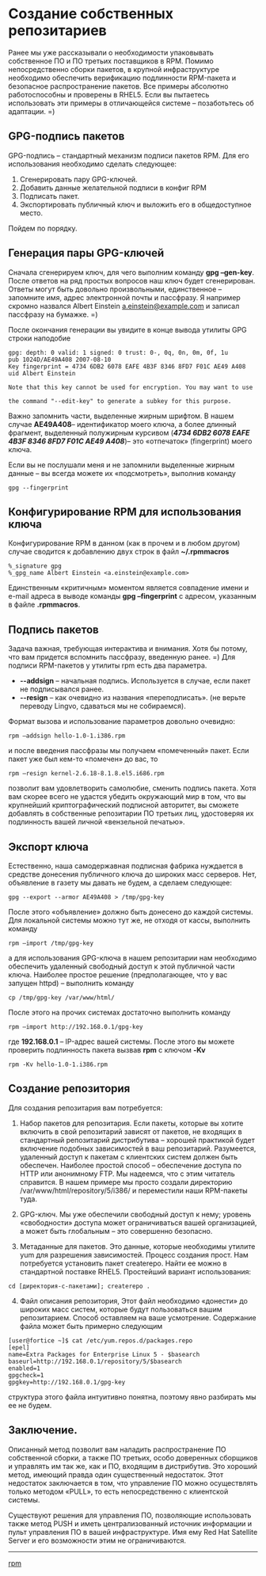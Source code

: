 # Создание собственных репозитариев

Ранее мы уже рассказывали о необходимости упаковывать собственное ПО и ПО третьих поставщиков в RPM. Помимо непосредственно сборки пакетов, в крупной инфраструктуре необходимо обеспечить верификацию подлинности RPM-пакета и безопасное распространение пакетов. Все примеры абсолютно работоспособны и проверены в RHEL5. Если вы пытаетесь использовать эти примеры в отличающейся системе – позаботьтесь об адаптации. =)


## GPG-подпись пакетов

GPG-подпись – стандартный механизм подписи пакетов RPM. Для его использования необходимо сделать следующее:

1. Сгенерировать пару GPG-ключей.
2. Добавить данные желательной подписи в конфиг RPM
3. Подписать пакет.
4. Экспортировать публичный ключ и выложить его в общедоступное место.

Пойдем по порядку.

## Генерация пары GPG-ключей

Сначала сгенерируем ключ, для чего выполним команду **gpg –gen-key**. После ответов на ряд простых вопросов наш ключ будет сгенерирован. Ответы могут быть довольно произвольными, единственное – запомните имя, адрес электронной почты и пассфразу. Я например скромно назвался Albert Einstein <a.einstein@example.com> и записал пассфразу на бумажке. =)

После окончания генерации вы увидите в конце вывода утилиты GPG строки наподобие

```console
gpg: depth: 0 valid: 1 signed: 0 trust: 0-, 0q, 0n, 0m, 0f, 1u
pub 1024D/AE49A408 2007-08-10
Key fingerprint = 4734 6DB2 6078 EAFE 4B3F 8346 8FD7 F01C AE49 A408
uid Albert Einstein 

Note that this key cannot be used for encryption. You may want to use

the command "--edit-key" to generate a subkey for this purpose.
```

Важно запомнить части, выделенные жирным шрифтом. В нашем случае **AE49A408**– идентификатор моего ключа, а более длинный фрагмент, выделенный полужирным курсивом (***4734 6DB2 6078 EAFE 4B3F 8346 8FD7 F01C AE49 A408***)– это «отпечаток» (fingerprint) моего ключа.

Если вы не послушали меня и не запомнили выделенные жирным данные – вы всегда можете их «подсмотреть», выполнив команду

```console
gpg --fingerprint
```

## Конфигурирование RPM для использования ключа

Конфигурирование RPM в данном (как в прочем и в любом другом) случае сводится к добавлению двух строк в файл **~/.rpmmacros**

```console
%_signature gpg
%_gpg_name Albert Einstein <a.einstein@example.com>
```

Единственным «критичным» моментом является совпадение имени и e-mail адреса в выводе команды **gpg –fingerprint** с адресом, указанным в файле **.rpmmacros**.

## Подпись пакетов

Задача важная, требующая интерактива и внимания. Хотя бы потому, что вам придется вспомнить пассфразу, введенную ранее. =)
Для подписи RPM-пакетов у утилиты rpm есть два параметра.

* **--addsign** – начальная подпись. Используется в случае, если пакет не подписывался ранее.
* **--resign** – как очевидно из названия «переподписать». (не верьте переводу Lingvo, сдаваться мы не собираемся).

Формат вызова и использование параметров довольно очевидно:

```console
rpm –addsign hello-1.0-1.i386.rpm
```

и после введения пассфразы мы получаем «помеченный» пакет. Если пакет уже был кем-то «помечен» до вас, то

```console
rpm –resign kernel-2.6.18-8.1.8.el5.i686.rpm
```

позволит вам удовлетворить самолюбие, сменить подпись пакета. Хотя вам скорее всего не удастся убедить окружающий мир в том, что вы крупнейший криптографический подписной авторитет, вы сможете добавлять в собственные репозитарии ПО третьих лиц, удостоверяя их подлинность вашей личной «вензельной печатью».

## Экспорт ключа

Естественно, наша самодержавная подписная фабрика нуждается в средстве донесения публичного ключа до широких масс серверов. Нет, объявление в газету мы давать не будем, а сделаем следующее:

```console
gpg --export --armor AE49A408 > /tmp/gpg-key
```

После этого «объявление» должно быть донесено до каждой системы. Для локальной системы можно тут же, не отходя от кассы, выполнить команду

```console
rpm –import /tmp/gpg-key
```

а для использования GPG-ключа в нашем репозитарии нам необходимо обеспечить удаленный свободный доступ к этой публичной части ключа. Наиболее простое решение (предполагающее, что у вас запущен httpd) – выполнить команду

```console
cp /tmp/gpg-key /var/www/html/
```

После этого на прочих системах достаточно выполнить команду

```console
rpm –import http://192.168.0.1/gpg-key
```

где **192.168.0.1** – IP-адрес вашей системы. После этого вы можете проверить подлинность пакета вызвав **rpm** с ключом **-Kv**

```console
rpm -Kv hello-1.0-1.i386.rpm
```

## Создание репозитория

Для создания репозитария вам потребуется:

1. Набор пакетов для репозитария. Если пакеты, которые вы хотите включить в свой репозитарий зависят от пакетов, не входящих в стандартный репозитарий дистрибутива – хорошей практикой будет включение подобных зависимостей в ваш репозитарий. Разумеется, удаленный доступ к пакетам с клиентских систем должен быть обеспечен. Наиболее простой способ – обеспечение доступа по HTTP или анонимному FTP. Мы надеемся, что с этим читатель справится. В нашем примере мы просто создали директорию /var/www/html/repository/5/i386/ и переместили наши RPM-пакеты туда.

2. GPG-ключ. Мы уже обеспечили свободный доступ к нему; уровень «свободности» доступа может ограничиваться вашей организацией, а может быть глобальным – это совершенно безопасно.

3. Метаданные для пакетов. Это данные, которые необходимы утилите yum для разрешения зависимостей. Процесс создания прост. Нам потребуется установить пакет createrepo. Найти ее можно в стандартной поставке RHEL5. Простейший вариант использования:

```console
cd [директория-с-пакетами]; createrepo .
```

4. Файл описания репозитория, Этот файл необходимо «донести» до широких масс систем, которые будут пользоваться вашим репозитарием. Способ оставляем на ваше усмотрение. Содержание файла может быть примерно следующим

```console
[user@fortice ~]$ cat /etc/yum.repos.d/packages.repo
[epel]
name=Extra Packages for Enterprise Linux 5 - $basearch
baseurl=http://192.168.0.1/repository/5/$basearch
enabled=1
gpgcheck=1
gpgkey=http://192.168.0.1/gpg-key
```

структура этого файла интуитивно понятна, поэтому явно разбирать мы ее не будем.

## Заключение.

Описанный метод позволит вам наладить распространение ПО собственной сборки, а также ПО третьих, особо доверенных сборщиков и управлять им так же, как и ПО, входящим в дистрибутив. Это хороший метод, имеющий правда один существенный недостаток. Этот недостаток заключается в том, что управление ПО можно осуществлять только методом «PULL», то есть непосредственно с клиентской системы.

Существуют решения для управления ПО, позволяющие использовать также метод PUSH и иметь централизованный источник информации и пульт управления ПО в вашей инфраструктуре. Имя ему Red Hat Satellite Server и его возможности этим не ограничиваются.
**********
[rpm](/tags/rpm.md)

